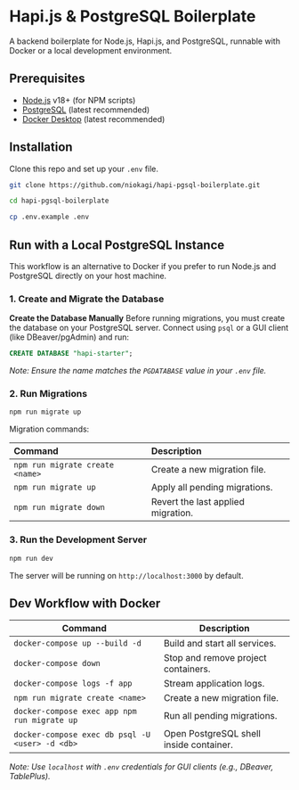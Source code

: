 # Hapi.js & PostgreSQL Boilerplate

A backend boilerplate for Node.js, Hapi.js, and PostgreSQL, runnable with Docker or a local development environment.

## Prerequisites

- [Node.js](https://nodejs.org/) v18+ (for NPM scripts)
- [PostgreSQL](https://www.postgresql.org/) (latest recommended)  
- [Docker Desktop](https://www.docker.com/products/docker-desktop/) (latest recommended)  

## Installation


Clone this repo and set up your `.env` file. 
```bash
git clone https://github.com/niokagi/hapi-pgsql-boilerplate.git

cd hapi-pgsql-boilerplate

cp .env.example .env
```

## Run with a Local PostgreSQL Instance
This workflow is an alternative to Docker if you prefer to run Node.js and PostgreSQL directly on your host machine.

### 1. Create and Migrate the Database
**Create the Database Manually**
Before running migrations, you must create the database on your PostgreSQL server. Connect using `psql` or a GUI client (like DBeaver/pgAdmin) and run:
```sql
CREATE DATABASE "hapi-starter";
```
*Note: Ensure the name matches the `PGDATABASE` value in your `.env` file.*

### 2. Run Migrations
```bash
npm run migrate up
```
Migration commands:

| Command                  | Description                                |
| :----------------------- | :----------------------------------------- |
| `npm run migrate create <name>` | Create a new migration file.             |
| `npm run migrate up`     | Apply all pending migrations.              |
| `npm run migrate down`   | Revert the last applied migration.         |

### 3. Run the Development Server
```bash
npm run dev
```
The server will be running on `http://localhost:3000` by default.

## Dev Workflow with Docker

| Command                                           | Description                                  |
| ------------------------------------------------- | -------------------------------------------- |
| `docker-compose up --build -d`                   | Build and start all services.                |
| `docker-compose down`                            | Stop and remove project containers.          |
| `docker-compose logs -f app`                     | Stream application logs.                     |
| `npm run migrate create <name>`                  | Create a new migration file.                 |
| `docker-compose exec app npm run migrate up`     | Run all pending migrations.                  |
| `docker-compose exec db psql -U <user> -d <db>`  | Open PostgreSQL shell inside container.      |

*Note: Use `localhost` with `.env` credentials for GUI clients (e.g., DBeaver, TablePlus).*
